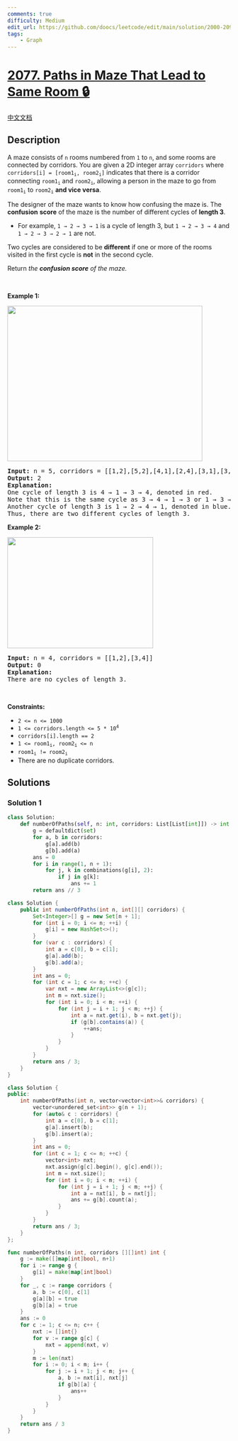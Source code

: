 ```yaml
---
comments: true
difficulty: Medium
edit_url: https://github.com/doocs/leetcode/edit/main/solution/2000-2099/2077.Paths%20in%20Maze%20That%20Lead%20to%20Same%20Room/README_EN.md
tags:
    - Graph
---
```


# [2077. Paths in Maze That Lead to Same Room 🔒](https://leetcode.com/problems/paths-in-maze-that-lead-to-same-room)

[中文文档](/solution/2000-2099/2077.Paths%20in%20Maze%20That%20Lead%20to%20Same%20Room/README.md)

## Description

<p>A maze consists of <code>n</code> rooms numbered from <code>1</code> to <code>n</code>, and some rooms are connected by corridors. You are given a 2D integer array <code>corridors</code> where <code>corridors[i] = [room1<sub>i</sub>, room2<sub>i</sub>]</code> indicates that there is a corridor connecting <code>room1<sub>i</sub></code> and <code>room2<sub>i</sub></code>, allowing a person in the maze to go from <code>room1<sub>i</sub></code> to <code>room2<sub>i</sub></code> <strong>and vice versa</strong>.</p>

<p>The designer of the maze wants to know how confusing the maze is. The <strong>confusion</strong> <strong>score</strong> of the maze is the number of different cycles of <strong>length 3</strong>.</p>

<ul>
	<li>For example, <code>1 &rarr; 2 &rarr; 3 &rarr; 1</code> is a cycle of length 3, but <code>1 &rarr; 2 &rarr; 3 &rarr; 4</code> and <code>1 &rarr; 2 &rarr; 3 &rarr; 2 &rarr; 1</code> are not.</li>
</ul>

<p>Two cycles are considered to be <strong>different</strong> if one or more of the rooms visited in the first cycle is <strong>not</strong> in the second cycle.</p>

<p>Return <em>the</em> <em><strong>confusion</strong><strong> score</strong> of the maze.</em></p>

<p>&nbsp;</p>
<p><strong class="example">Example 1:</strong></p>
<img src="https://fastly.jsdelivr.net/gh/doocs/leetcode@main/solution/2000-2099/2077.Paths%20in%20Maze%20That%20Lead%20to%20Same%20Room/images/image-20211114164827-1.png" style="width: 440px; height: 350px;" />
<pre>
<strong>Input:</strong> n = 5, corridors = [[1,2],[5,2],[4,1],[2,4],[3,1],[3,4]]
<strong>Output:</strong> 2
<strong>Explanation:</strong>
One cycle of length 3 is 4 &rarr; 1 &rarr; 3 &rarr; 4, denoted in red.
Note that this is the same cycle as 3 &rarr; 4 &rarr; 1 &rarr; 3 or 1 &rarr; 3 &rarr; 4 &rarr; 1 because the rooms are the same.
Another cycle of length 3 is 1 &rarr; 2 &rarr; 4 &rarr; 1, denoted in blue.
Thus, there are two different cycles of length 3.
</pre>

<p><strong class="example">Example 2:</strong></p>
<img src="https://fastly.jsdelivr.net/gh/doocs/leetcode@main/solution/2000-2099/2077.Paths%20in%20Maze%20That%20Lead%20to%20Same%20Room/images/image-20211114164851-2.png" style="width: 329px; height: 250px;" />
<pre>
<strong>Input:</strong> n = 4, corridors = [[1,2],[3,4]]
<strong>Output:</strong> 0
<strong>Explanation:</strong>
There are no cycles of length 3.
</pre>

<p>&nbsp;</p>
<p><strong>Constraints:</strong></p>

<ul>
	<li><code>2 &lt;= n &lt;= 1000</code></li>
	<li><code>1 &lt;= corridors.length &lt;= 5 * 10<sup>4</sup></code></li>
	<li><code>corridors[i].length == 2</code></li>
	<li><code>1 &lt;= room1<sub>i</sub>, room2<sub>i</sub> &lt;= n</code></li>
	<li><code>room1<sub>i</sub> != room2<sub>i</sub></code></li>
	<li>There are no duplicate corridors.</li>
</ul>

## Solutions

### Solution 1

<!-- tabs:start -->

```python
class Solution:
    def numberOfPaths(self, n: int, corridors: List[List[int]]) -> int:
        g = defaultdict(set)
        for a, b in corridors:
            g[a].add(b)
            g[b].add(a)
        ans = 0
        for i in range(1, n + 1):
            for j, k in combinations(g[i], 2):
                if j in g[k]:
                    ans += 1
        return ans // 3
```

```java
class Solution {
    public int numberOfPaths(int n, int[][] corridors) {
        Set<Integer>[] g = new Set[n + 1];
        for (int i = 0; i <= n; ++i) {
            g[i] = new HashSet<>();
        }
        for (var c : corridors) {
            int a = c[0], b = c[1];
            g[a].add(b);
            g[b].add(a);
        }
        int ans = 0;
        for (int c = 1; c <= n; ++c) {
            var nxt = new ArrayList<>(g[c]);
            int m = nxt.size();
            for (int i = 0; i < m; ++i) {
                for (int j = i + 1; j < m; ++j) {
                    int a = nxt.get(i), b = nxt.get(j);
                    if (g[b].contains(a)) {
                        ++ans;
                    }
                }
            }
        }
        return ans / 3;
    }
}
```

```cpp
class Solution {
public:
    int numberOfPaths(int n, vector<vector<int>>& corridors) {
        vector<unordered_set<int>> g(n + 1);
        for (auto& c : corridors) {
            int a = c[0], b = c[1];
            g[a].insert(b);
            g[b].insert(a);
        }
        int ans = 0;
        for (int c = 1; c <= n; ++c) {
            vector<int> nxt;
            nxt.assign(g[c].begin(), g[c].end());
            int m = nxt.size();
            for (int i = 0; i < m; ++i) {
                for (int j = i + 1; j < m; ++j) {
                    int a = nxt[i], b = nxt[j];
                    ans += g[b].count(a);
                }
            }
        }
        return ans / 3;
    }
};
```

```go
func numberOfPaths(n int, corridors [][]int) int {
	g := make([]map[int]bool, n+1)
	for i := range g {
		g[i] = make(map[int]bool)
	}
	for _, c := range corridors {
		a, b := c[0], c[1]
		g[a][b] = true
		g[b][a] = true
	}
	ans := 0
	for c := 1; c <= n; c++ {
		nxt := []int{}
		for v := range g[c] {
			nxt = append(nxt, v)
		}
		m := len(nxt)
		for i := 0; i < m; i++ {
			for j := i + 1; j < m; j++ {
				a, b := nxt[i], nxt[j]
				if g[b][a] {
					ans++
				}
			}
		}
	}
	return ans / 3
}
```

<!-- tabs:end -->

<!-- end -->
